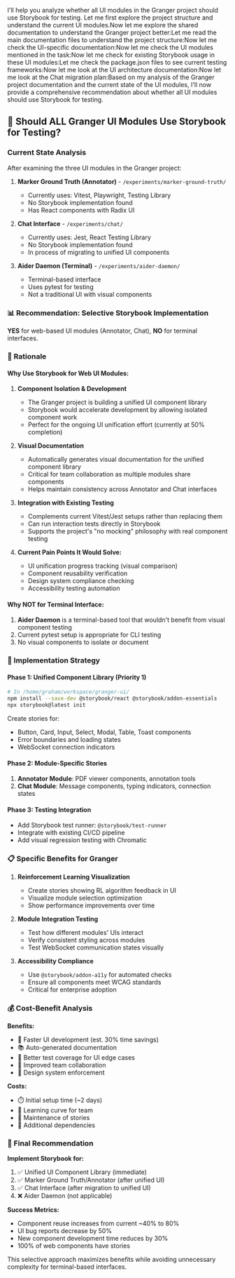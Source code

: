I'll help you analyze whether all UI modules in the Granger project should use Storybook for testing. Let me first explore the project structure and understand the current UI modules.Now let me explore the shared documentation to understand the Granger project better:Let me read the main documentation files to understand the project structure:Now let me check the UI-specific documentation:Now let me check the UI modules mentioned in the task:Now let me check for existing Storybook usage in these UI modules:Let me check the package.json files to see current testing frameworks:Now let me look at the UI architecture documentation:Now let me look at the Chat migration plan:Based on my analysis of the Granger project documentation and the current state of the UI modules, I'll now provide a comprehensive recommendation about whether all UI modules should use Storybook for testing.

## 🎯 Should ALL Granger UI Modules Use Storybook for Testing?

### Current State Analysis

After examining the three UI modules in the Granger project:

1. **Marker Ground Truth (Annotator)** - `/experiments/marker-ground-truth/`
   - Currently uses: Vitest, Playwright, Testing Library
   - No Storybook implementation found
   - Has React components with Radix UI

2. **Chat Interface** - `/experiments/chat/`
   - Currently uses: Jest, React Testing Library
   - No Storybook implementation found
   - In process of migrating to unified UI components

3. **Aider Daemon (Terminal)** - `/experiments/aider-daemon/`
   - Terminal-based interface
   - Uses pytest for testing
   - Not a traditional UI with visual components

### 📊 Recommendation: **Selective Storybook Implementation**

**YES** for web-based UI modules (Annotator, Chat), **NO** for terminal interfaces.

### 🎯 Rationale

#### **Why Use Storybook for Web UI Modules:**

1. **Component Isolation & Development**
   - The Granger project is building a unified UI component library
   - Storybook would accelerate development by allowing isolated component work
   - Perfect for the ongoing UI unification effort (currently at 50% completion)

2. **Visual Documentation**
   - Automatically generates visual documentation for the unified component library
   - Critical for team collaboration as multiple modules share components
   - Helps maintain consistency across Annotator and Chat interfaces

3. **Integration with Existing Testing**
   - Complements current Vitest/Jest setups rather than replacing them
   - Can run interaction tests directly in Storybook
   - Supports the project's "no mocking" philosophy with real component testing

4. **Current Pain Points It Would Solve:**
   - UI unification progress tracking (visual comparison)
   - Component reusability verification
   - Design system compliance checking
   - Accessibility testing automation

#### **Why NOT for Terminal Interface:**

1. **Aider Daemon** is a terminal-based tool that wouldn't benefit from visual component testing
2. Current pytest setup is appropriate for CLI testing
3. No visual components to isolate or document

### 🚀 Implementation Strategy

#### Phase 1: Unified Component Library (Priority 1)
```bash
# In /home/graham/workspace/granger-ui/
npm install --save-dev @storybook/react @storybook/addon-essentials
npx storybook@latest init
```

Create stories for:
- Button, Card, Input, Select, Modal, Table, Toast components
- Error boundaries and loading states
- WebSocket connection indicators

#### Phase 2: Module-Specific Stories
1. **Annotator Module**: PDF viewer components, annotation tools
2. **Chat Module**: Message components, typing indicators, connection states

#### Phase 3: Testing Integration
- Add Storybook test runner: `@storybook/test-runner`
- Integrate with existing CI/CD pipeline
- Add visual regression testing with Chromatic

### 📋 Specific Benefits for Granger

1. **Reinforcement Learning Visualization**
   - Create stories showing RL algorithm feedback in UI
   - Visualize module selection optimization
   - Show performance improvements over time

2. **Module Integration Testing**
   - Test how different modules' UIs interact
   - Verify consistent styling across modules
   - Test WebSocket communication states visually

3. **Accessibility Compliance**
   - Use `@storybook/addon-a11y` for automated checks
   - Ensure all components meet WCAG standards
   - Critical for enterprise adoption

### 💰 Cost-Benefit Analysis

**Benefits:**
- 🚀 Faster UI development (est. 30% time savings)
- 📚 Auto-generated documentation
- 🧪 Better test coverage for UI edge cases
- 👥 Improved team collaboration
- 🎨 Design system enforcement

**Costs:**
- ⏱️ Initial setup time (~2 days)
- 📖 Learning curve for team
- 🔧 Maintenance of stories
- 💾 Additional dependencies

### 🎯 Final Recommendation

**Implement Storybook for:**
1. ✅ Unified UI Component Library (immediate)
2. ✅ Marker Ground Truth/Annotator (after unified UI)
3. ✅ Chat Interface (after migration to unified UI)
4. ❌ Aider Daemon (not applicable)

**Success Metrics:**
- Component reuse increases from current ~40% to 80%
- UI bug reports decrease by 50%
- New component development time reduces by 30%
- 100% of web components have stories

This selective approach maximizes benefits while avoiding unnecessary complexity for terminal-based interfaces.